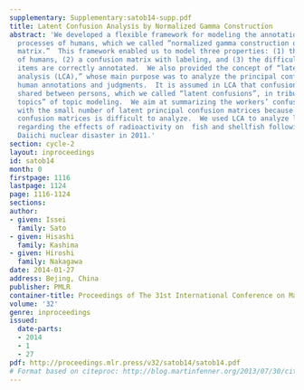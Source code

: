 ```yaml
---
supplementary: Supplementary:satob14-supp.pdf
title: Latent Confusion Analysis by Normalized Gamma Construction
abstract: 'We developed a flexible framework for modeling the annotation and judgment
  processes of humans, which we called “normalized gamma construction of a confusion
  matrix.”  This framework enabled us to model three properties: (1) the abilities
  of humans, (2) a confusion matrix with labeling, and (3) the difficulty with which
  items are correctly annotated.  We also provided the concept of “latent confusion
  analysis (LCA),” whose main purpose was to analyze the principal confusions behind
  human annotations and judgments.  It is assumed in LCA that confusion matrices are
  shared between persons, which we called “latent confusions”, in tribute to the “latent
  topics” of topic modeling.  We aim at summarizing the workers’ confusion matrices
  with the small number of latent principal confusion matrices because many personal
  confusion matrices is difficult to analyze.  We used LCA to analyze latent confusions
  regarding the effects of radioactivity on  fish and shellfish following the Fukushima
  Daiichi nuclear disaster in 2011.'
section: cycle-2
layout: inproceedings
id: satob14
month: 0
firstpage: 1116
lastpage: 1124
page: 1116-1124
sections: 
author:
- given: Issei
  family: Sato
- given: Hisashi
  family: Kashima
- given: Hiroshi
  family: Nakagawa
date: 2014-01-27
address: Bejing, China
publisher: PMLR
container-title: Proceedings of The 31st International Conference on Machine Learning
volume: '32'
genre: inproceedings
issued:
  date-parts:
  - 2014
  - 1
  - 27
pdf: http://proceedings.mlr.press/v32/satob14/satob14.pdf
# Format based on citeproc: http://blog.martinfenner.org/2013/07/30/citeproc-yaml-for-bibliographies/
---
```

